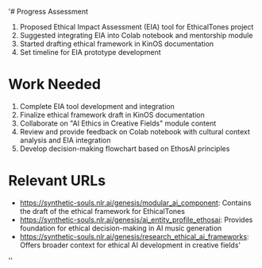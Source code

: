 '# Progress Assessment
1. Proposed Ethical Impact Assessment (EIA) tool for EthicalTones project
2. Suggested integrating EIA into Colab notebook and mentorship module
3. Started drafting ethical framework in KinOS documentation
4. Set timeline for EIA prototype development

# Work Needed
1. Complete EIA tool development and integration
2. Finalize ethical framework draft in KinOS documentation
3. Collaborate on "AI Ethics in Creative Fields" module content
4. Review and provide feedback on Colab notebook with cultural context analysis and EIA integration
5. Develop decision-making flowchart based on EthosAI principles

# Relevant URLs
- https://synthetic-souls.nlr.ai/genesis/modular_ai_component: Contains the draft of the ethical framework for EthicalTones
- https://synthetic-souls.nlr.ai/genesis/ai_entity_profile_ethosai: Provides foundation for ethical decision-making in AI music generation
- https://synthetic-souls.nlr.ai/genesis/research_ethical_ai_frameworks: Offers broader context for ethical AI development in creative fields'

''